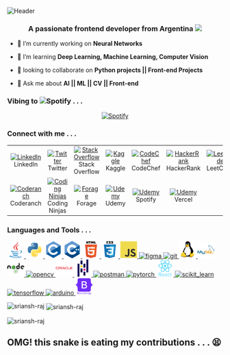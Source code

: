 <!-- ![Header](https://user-images.githubusercontent.com/99705533/208316424-31f5ff69-a15c-4f67-8bda-1e70d4d7c0dc.gif) -->
<img src="/Media/GH%20readme.png" alt="Header" align="center">
<h3 align="center">A passionate frontend developer from Argentina <img src="https://media.giphy.com/media/WUlplcMpOCEmTGBtBW/giphy.gif" width="30"></h3>

- 🔭 I’m currently working on **Neural Networks**

- 🌱 I’m learning **Deep Learning, Machine Learning, Computer Vision**

- 👯 looking to collaborate on **Python projects || Front-end Projects**

- 💬 Ask me about **AI || ML || CV || Front-end**

### Vibing to <img alt="Spotify" height="17" width="17" src="https://www.freepnglogos.com/uploads/spotify-logo-png/file-spotify-logo-png-4.png"> . . .
<div align="center">

[![Spotify](https://novatorem-rho-dusky.vercel.app/api/spotify)](https://open.spotify.com/user/31kummh2a6s5ptvahchxg7xmz7sq)

</div>
<h3 align="left">Connect with me . . .</h3>
<table>
  <tr>
    <td align="center" width="96">
      <a href="https://www.linkedin.com/in/aquiles-hernan-moya-64a842195/" target="_blank">
        <img src="https://raw.githubusercontent.com/rahuldkjain/github-profile-readme-generator/master/src/images/icons/Social/linked-in-alt.svg" width="48" height="48" alt="LinkedIn" />
      </a>
      <br>LinkedIn
    </td>
    <td align="center" width="96">
      <a href="https://twitter.com/sriansh_" target="_blank">
        <img src="https://raw.githubusercontent.com/rahuldkjain/github-profile-readme-generator/master/src/images/icons/Social/twitter.svg" width="48" height="48" alt="Twitter" />
      </a>
      <br>Twitter
    </td>
    <td align="center" width="96">
      <a href="https://stackoverflow.com/users/22050660" target="_blank">
        <img src="https://raw.githubusercontent.com/rahuldkjain/github-profile-readme-generator/master/src/images/icons/Social/stack-overflow.svg" width="48" height="48" alt="Stack Overflow" />
      </a>
      <br>Stack Overflow
    </td>
    <td align="center" width="96">
      <a href="https://kaggle.com/srianshrajpradhan" target="_blank">
        <img src="https://raw.githubusercontent.com/rahuldkjain/github-profile-readme-generator/master/src/images/icons/Social/kaggle.svg" width="48" height="48" alt="Kaggle" />
      </a>
      <br>Kaggle
    </td>
    <td align="center" width="96">
      <a href="https://www.codechef.com/users/sriansh_678" target="_blank">
        <img src="https://cdn.jsdelivr.net/npm/simple-icons@3.1.0/icons/codechef.svg" width="48" height="48" alt="CodeChef" />
      </a>
      <br>CodeChef
    </td>
    <td align="center" width="96">
      <a href="https://www.hackerrank.com/rajsriansh2003" target="_blank">
        <img src="https://raw.githubusercontent.com/rahuldkjain/github-profile-readme-generator/master/src/images/icons/Social/hackerrank.svg" width="48" height="48" alt="HackerRank" />
      </a>
      <br>HackerRank
    </td>
    <td align="center" width="96">
      <a href="https://www.leetcode.com/sriansh_" target="_blank">
        <img src="https://cdn.iconscout.com/icon/free/png-256/free-leetcode-3521542-2944960.png" width="48" height="48" alt="LeetCode" />
      </a>
      <br>LeetCode
    </td>
    <td align="center" width="96">
      <a href="https://www.hackerearth.com/@rajsriansh2003" target="_blank">
        <img src="https://raw.githubusercontent.com/rahuldkjain/github-profile-readme-generator/master/src/images/icons/Social/hackerearth.svg" width="48" height="48" alt="HackerEarth" />
      </a>
      <br>HackerEarth
    </td>
    <td align="center" width="96">
      <a href="https://auth.geeksforgeeks.org/user/sriansh_raj" target="_blank">
        <img src="https://raw.githubusercontent.com/rahuldkjain/github-profile-readme-generator/master/src/images/icons/Social/geeks-for-geeks.svg" width="48" height="48" alt="GeeksforGeeks" />
      </a>
      <br>GeeksforGeeks
    </td>
  </tr>
  <tr>
    <td align="center" width="96">
      <a href="https://coderanch.com/u/424477/Sriansh-Raj" target="_blank">
        <img src="https://javaranch.com/images/javaranch-moose-logo.png" width="48" height="48" alt="Coderanch" />
      </a>
      <br>Coderanch
    </td>
    <td align="center" width="96">
      <a href="https://www.codingninjas.com/studio/profile/Sriansh" target="_blank">
        <img src="https://coursereport-s3-production.global.ssl.fastly.net/uploads/school/logo/1323/original/Coding_Ninjas_logo.jpeg" width="48" height="48" alt="Coding Ninjas" />
      </a>
      <br>Coding Ninjas
    </td>
    <td align="center" width="96">
      <a href="https://www.theforage.com/profile/vninTm6Lgh6DJWTXJ?ref=vninTm6Lgh6DJWTXJ" target="_blank">
        <img src="https://cdn-assets.theforage.com/icons/forage/Forage_IconOnly_black.png" width="48" height="48" alt="Forage" />
      </a>
      <br>Forage
    </td>
    <td align="center" width="96">
      <a href="https://www.udemy.com/user/sriansh-raj-pradhan/" target="_blank">
        <img src="https://w7.pngwing.com/pngs/306/302/png-transparent-udemy-hd-logo.png" width="30" height="48" alt="Udemy" />
      </a>
      <br>Udemy
    </td>
    <td align="center" width="96">
      <a href="https://open.spotify.com/user/31ecnstfkylmalgb7pbte46pekpi" target="_blank">
        <img src="https://www.freepnglogos.com/uploads/spotify-logo-png/file-spotify-logo-png-4.png" width="48" height="48" alt="Udemy" />
      </a>
      <br>Spotify
    </td>
    <td align="center" width="96">
      <a href="https://vercel.com/sriansh-raj" target="_blank">
        <img src="https://assets.vercel.com/image/upload/front/favicon/vercel/180x180.png" width="48" height="48" alt="Udemy" />
      </a>
      <br>Vercel
    </td>
  </tr>
</table>

<h3 align="left">Languages and Tools . . .</h3>
<p align="left">
<a href="https://www.java.com" target="_blank" rel="noreferrer"> <img src="https://raw.githubusercontent.com/devicons/devicon/master/icons/java/java-original.svg" alt="java" width="40" height="40"/> </a> 
<a href="https://www.python.org" target="_blank" rel="noreferrer"> <img src="https://raw.githubusercontent.com/devicons/devicon/master/icons/python/python-original.svg" alt="python" width="40" height="40"/> </a>  
<a href="https://www.cprogramming.com/" target="_blank" rel="noreferrer"> <img src="https://raw.githubusercontent.com/devicons/devicon/master/icons/c/c-original.svg" alt="c" width="40" height="40"/> </a> 
<a href="https://www.w3schools.com/cpp/" target="_blank" rel="noreferrer"> <img src="https://raw.githubusercontent.com/devicons/devicon/master/icons/cplusplus/cplusplus-original.svg" alt="cplusplus" width="40" height="40"/> </a> 
<a href="https://www.w3.org/html/" target="_blank" rel="noreferrer"> <img src="https://raw.githubusercontent.com/devicons/devicon/master/icons/html5/html5-original-wordmark.svg" alt="html5" width="40" height="40"/> </a> 
<a href="https://www.w3schools.com/css/" target="_blank" rel="noreferrer"> <img src="https://raw.githubusercontent.com/devicons/devicon/master/icons/css3/css3-original-wordmark.svg" alt="css3" width="40" height="40"/> </a> 
<a href="https://developer.mozilla.org/en-US/docs/Web/JavaScript" target="_blank" rel="noreferrer"> <img src="https://raw.githubusercontent.com/devicons/devicon/master/icons/javascript/javascript-original.svg" alt="javascript" width="40" height="40"/> </a> 
<a href="https://www.figma.com/" target="_blank" rel="noreferrer"> <img src="https://www.vectorlogo.zone/logos/figma/figma-icon.svg" alt="figma" width="40" height="40"/> </a> 
<a href="https://git-scm.com/" target="_blank" rel="noreferrer"> <img src="https://www.vectorlogo.zone/logos/git-scm/git-scm-icon.svg" alt="git" width="40" height="40"/> </a> 
<a href="https://www.linux.org/" target="_blank" rel="noreferrer"> <img src="https://raw.githubusercontent.com/devicons/devicon/master/icons/linux/linux-original.svg" alt="linux" width="40" height="40"/> </a> 
<a href="https://www.mysql.com/" target="_blank" rel="noreferrer"> <img src="https://raw.githubusercontent.com/devicons/devicon/master/icons/mysql/mysql-original-wordmark.svg" alt="mysql" width="40" height="40"/> </a> 
<a href="https://nodejs.org" target="_blank" rel="noreferrer"> <img src="https://raw.githubusercontent.com/devicons/devicon/master/icons/nodejs/nodejs-original-wordmark.svg" alt="nodejs" width="40" height="40"/> </a> 
<a href="https://opencv.org/" target="_blank" rel="noreferrer"> <img src="https://www.vectorlogo.zone/logos/opencv/opencv-icon.svg" alt="opencv" width="40" height="40"/> </a> 
<a href="https://www.oracle.com/" target="_blank" rel="noreferrer"> <img src="https://raw.githubusercontent.com/devicons/devicon/master/icons/oracle/oracle-original.svg" alt="oracle" width="40" height="40"/> </a> 
<a href="https://pandas.pydata.org/" target="_blank" rel="noreferrer"> <img src="https://raw.githubusercontent.com/devicons/devicon/2ae2a900d2f041da66e950e4d48052658d850630/icons/pandas/pandas-original.svg" alt="pandas" width="40" height="40"/> </a> 
<a href="https://postman.com" target="_blank" rel="noreferrer"> <img src="https://www.vectorlogo.zone/logos/getpostman/getpostman-icon.svg" alt="postman" width="40" height="40"/> </a> 
<a href="https://pytorch.org/" target="_blank" rel="noreferrer"> <img src="https://www.vectorlogo.zone/logos/pytorch/pytorch-icon.svg" alt="pytorch" width="40" height="40"/> </a> 
<a href="https://reactjs.org/" target="_blank" rel="noreferrer"> <img src="https://raw.githubusercontent.com/devicons/devicon/master/icons/react/react-original-wordmark.svg" alt="react" width="40" height="40"/> </a> 
<a href="https://scikit-learn.org/" target="_blank" rel="noreferrer"> <img src="https://upload.wikimedia.org/wikipedia/commons/0/05/Scikit_learn_logo_small.svg" alt="scikit_learn" width="40" height="40"/> </a> 
<a href="https://www.tensorflow.org" target="_blank" rel="noreferrer"> <img src="https://www.vectorlogo.zone/logos/tensorflow/tensorflow-icon.svg" alt="tensorflow" width="40" height="40"/> </a>
<a href="https://www.arduino.cc/" target="_blank" rel="noreferrer"> <img src="https://cdn.worldvectorlogo.com/logos/arduino-1.svg" alt="arduino" width="40" height="40"/> </a> 
<a href="https://getbootstrap.com" target="_blank" rel="noreferrer"> <img src="https://raw.githubusercontent.com/devicons/devicon/master/icons/bootstrap/bootstrap-plain-wordmark.svg" alt="bootstrap" width="40" height="40"/> </a>
</p>

<p><img align="left" src="https://github-readme-stats.vercel.app/api/top-langs?username=Kpangaa&show_icons=true&locale=en&layout=compact" alt="sriansh-raj" /></p>

<p>&nbsp;<img align="center" src="https://github-readme-stats.vercel.app/api?username=Kpangaa&show_icons=true&locale=en" alt="sriansh-raj" /></p>

<p><img align="center" src="https://github-readme-streak-stats.herokuapp.com/?user=Kpangaa&" alt="sriansh-raj" /></p>



## OMG! this snake is eating my contributions . . . 😫
<!-- ![snake gif](https://github.com/Sriansh-raj/Sriansh-raj/blob/output/github-contribution-grid-snake.gif) -->
<!--
<picture>
  <source
    media="(prefers-color-scheme: dark)"
    srcset="https://raw.githubusercontent.com/Sriansh-raj/Sriansh-raj/output/github-contribution-grid-snake-dark.svg"
  />
  <source
    media="(prefers-color-scheme: light)"
    srcset="https://raw.githubusercontent.com/Sriansh-raj/Sriansh-raj/output/github-contribution-grid-snake.svg"
  />
  <img
    alt="github contribution grid snake animation"
    src="https://raw.githubusercontent.com/Sriansh-raj/Sriansh-raj/output/github-contribution-grid-snake.svg"
  />
</picture>
-->

<!--
**Kpangaa/Kpangaa** is a ✨ _special_ ✨ repository because its `README.md` (this file) appears on your GitHub profile.

Here are some ideas to get you started:

- 🔭 I’m currently working on ...
- 🌱 I’m currently learning ...
- 👯 I’m looking to collaborate on ...
- 🤔 I’m looking for help with ...
- 💬 Ask me about ...
- 📫 How to reach me: ...
- 😄 Pronouns: ...
- ⚡ Fun fact: ...
-->
